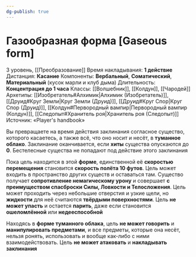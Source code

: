 ```yaml
---
dg-publish: true
---
```

# Газообразная форма [Gaseous form]
3 уровень, [[Преобразование]]
Время накладывания: **1 действие**
Дистанция: **Касание**
Компоненты: **Вербальный**, **Соматический**, **Материальный** (кусок марли и клуб дыма)
Длительность: **Концентрация до 1 часа**
Классы: [[Волшебник]], [[Колдун]], [[Чародей]]
Архетипы: [[Изобретатель#Алхимик|Алхимик (Изобретатель)]], [[Друид#Круг Земли|Круг Земли (Друид)]], [[Друид#Круг Спор|Круг Спор (Друид)]], [[Колдун#Первородный вампир|Первородный вампир (Колдун)]], [[Следопыт#Хранитель роя|Хранитель роя (Следопыт)]]
Источник: «Player's handbook»

Вы превращаете на время действия заклинания согласное существо, которого касаетесь, а также всё, что оно носит и несёт, в **туманное облако**. Заклинание оканчивается, если **хиты** существа опускаются до **0**. Бестелесные существа не попадают под действие этого заклинания

Пока цель находится в этой **форме**, единственной её **скоростью перемещения** становится **скорость полёта 10 футов**. Цель может входить в пространство других существ и оставаться там. Существо получает **сопротивление немагическому урону** и совершает **с преимуществом спасброски Силы, Ловкости и Телосложения**. Цель может проходить через небольшие отверстия и узкие щели, но **жидкости** для неё считаются **твёрдыми поверхностями**. Цель **не может упасть** и остается **парить**, даже если становится **ошеломлённой** или **недееспособной**

Находясь в **форме туманного облака**, цель **не может говорить** и **манипулировать предметами**, и все предметы, которые она несёт, нельзя ронять, использовать и вообще как-либо с ними взаимодействовать. Цель **не может атаковать** и **накладывать заклинания**